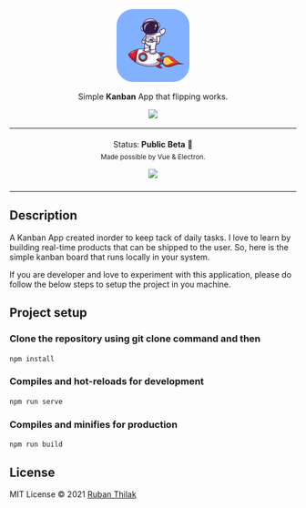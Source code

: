 
<p align="center">
<img src="./build/icons/128x128.png" alt="icon" />
</p>

<p align="center">Simple <b>Kanban</b> App that flipping works.</p>

<p align="center">
    <img src="https://img.shields.io/badge/Release-v1.0-orange?style=flat-square"/>
</p>

<p align="center">
<table>
<tbody>
<td align="center">
<img width="2000" height="0"><br>
Status: <b>Public Beta 🎉</b><br>
<sub> Made possible by Vue & Electron.</sub><br>
<p></p>
  <a href="https://github.com/Rubanthilak/kanban-board/releases/download/v1.0/Kanban.Board.Setup.1.0.0.exe">
    <img src="https://img.shields.io/badge/-Download-green?style=for-the-badge"/>
    </a>
<img width="2000" height="0"><br>
</td>
</tbody>
</table>

</p>

## Description

<div>
  <p>
    A Kanban App created inorder to keep tack of daily tasks. I love to learn by building real-time products that can be shipped to the user. So, here is the simple kanban board that runs locally in your system.
  </p>
  <p>
    If you are developer and love to experiment with this application, please do follow the below steps to setup the project in you machine.
  </p>
</div>

## Project setup

### Clone the repository using git clone command and then
```
npm install
```

### Compiles and hot-reloads for development

```
npm run serve
```

### Compiles and minifies for production

```
npm run build
```
## License

MIT License © 2021 [Ruban Thilak](https://github.com/rubanthilak)